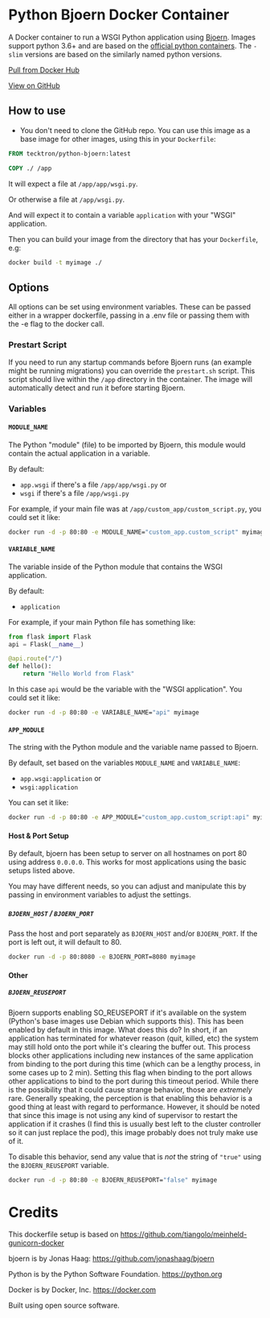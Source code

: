 # Python Bjoern Docker Container

A Docker container to run a WSGI Python application using
[Bjoern](https://github.com/jonashaag/bjoern). Images support python 3.6+ and are
based on the [official python containers](https://hub.docker.com/_/python). The `-slim` versions are based on the similarly named python versions.

[Pull from Docker Hub](https://hub.docker.com/r/tecktron/python-bjoern/)

[View on GitHub](https://github.com/Tecktron/docker-python-bjoern)

## How to use

* You don't need to clone the GitHub repo. You can use this image as a base image for other images, using this in your `Dockerfile`:

```Dockerfile
FROM tecktron/python-bjoern:latest

COPY ./ /app
```

It will expect a file at `/app/app/wsgi.py`.

Or otherwise a file at `/app/wsgi.py`.

And will expect it to contain a variable `application` with your "WSGI" application.

Then you can build your image from the directory that has your `Dockerfile`, e.g:

```bash
docker build -t myimage ./
```

## Options

All options can be set using environment variables. These can be passed either in a wrapper dockerfile, passing in a .env file or passing them with the
-e flag to the docker call.

### Prestart Script
If you need to run any startup commands before Bjoern runs (an example might be running migrations) you can override the `prestart.sh` script. This script should live within the `/app` directory in the container. The image will automatically detect and run it before starting Bjoern.


### Variables

#### `MODULE_NAME`

The Python "module" (file) to be imported by Bjoern, this module would contain the actual application in a variable.

By default:

* `app.wsgi` if there's a file `/app/app/wsgi.py` or
* `wsgi` if there's a file `/app/wsgi.py`

For example, if your main file was at `/app/custom_app/custom_script.py`, you could set it like:

```bash
docker run -d -p 80:80 -e MODULE_NAME="custom_app.custom_script" myimage
```

#### `VARIABLE_NAME`

The variable inside of the Python module that contains the WSGI application.

By default:

* `application`

For example, if your main Python file has something like:

```Python
from flask import Flask
api = Flask(__name__)

@api.route("/")
def hello():
    return "Hello World from Flask"
```

In this case `api` would be the variable with the "WSGI application". You could set it like:

```bash
docker run -d -p 80:80 -e VARIABLE_NAME="api" myimage
```

#### `APP_MODULE`

The string with the Python module and the variable name passed to Bjoern.

By default, set based on the variables `MODULE_NAME` and `VARIABLE_NAME`:

* `app.wsgi:application` or
* `wsgi:application`

You can set it like:

```bash
docker run -d -p 80:80 -e APP_MODULE="custom_app.custom_script:api" myimage
```

#### Host & Port Setup
By default, bjoern has been setup to server on all hostnames on port 80 using address `0.0.0.0`. This works for most applications using the basic setups listed above.

You may have different needs, so you can adjust and manipulate this by passing in environment variables to adjust the settings.

##### `BJOERN_HOST` / `BJOERN_PORT`
Pass the host and port separately as `BJOERN_HOST` and/or `BJOERN_PORT`. If the port is left out, it will default to 80.

```bash
docker run -d -p 80:8080 -e BJOERN_PORT=8080 myimage
```

#### Other

##### `BJOERN_REUSEPORT`

Bjoern supports enabling SO_REUSEPORT if it's available on the system (Python's base images use Debian which supports this). This has been enabled by default in this image. What does this do? In short, if an application has terminated for whatever reason (quit, killed, etc) the system may still hold onto the port while it's clearing the buffer out. This process blocks other applications including new instances of the same application from binding to the port during this time (which can be a lengthy process, in some cases up to 2 min). Setting this flag when binding to the port allows other applications to bind to the port during this timeout period. While there is the possibility that it could cause strange behavior, those are _extremely_ rare. Generally speaking, the perception is that enabling this behavior is a good thing at least with regard to performance. However, it should be noted that since this image is not using any kind of supervisor to restart the application if it crashes (I find this is usually best left to the cluster controller so it can just replace the pod), this image probably does not truly make use of it.

To disable this behavior, send any value that is _not_ the string of `"true"` using the `BJOERN_REUSEPORT` variable.

```bash
docker run -d -p 80:80 -e BJOERN_REUSEPORT="false" myimage
```

# Credits
This dockerfile setup is based on https://github.com/tiangolo/meinheld-gunicorn-docker

bjoern is by Jonas Haag: https://github.com/jonashaag/bjoern

Python is by the Python Software Foundation. https://python.org

Docker is by Docker, Inc. https://docker.com

Built using open source software.
